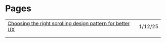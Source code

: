 # Pages

|                                                                                                                                                |         |
| ---------------------------------------------------------------------------------------------------------------------------------------------- | ------- |
| [Choosing the right scrolling design pattern for better UX](https://blog.logrocket.com/ux-design/creative-scrolling-patterns-ux/?ref=dailydev) | 1/12/25 |
|                                                                                                                                                |         |
|                                                                                                                                                |         |

